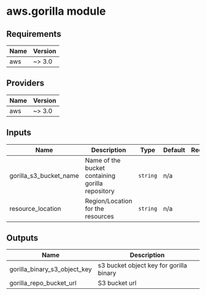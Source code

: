 # aws.gorilla module

## Requirements

| Name | Version |
|------|---------|
| aws | ~> 3.0 |

## Providers

| Name | Version |
|------|---------|
| aws | ~> 3.0 |

## Inputs

| Name | Description | Type | Default | Required |
|------|-------------|------|---------|:--------:|
| gorilla\_s3\_bucket\_name | Name of the bucket containing gorilla repository | `string` | n/a | yes |
| resource\_location | Region/Location for the resources | `string` | n/a | yes |

## Outputs

| Name | Description |
|------|-------------|
| gorilla\_binary\_s3\_object\_key | s3 bucket object key for gorilla binary |
| gorilla\_repo\_bucket\_url | S3 bucket url |

